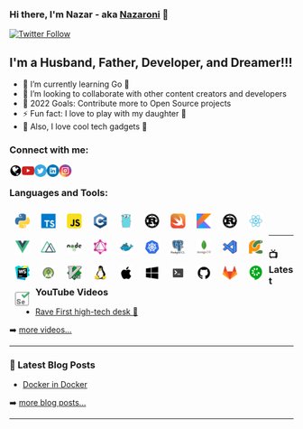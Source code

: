 ### Hi there, I'm Nazar - aka [Nazaroni][website] 👋

[![Twitter Follow](https://img.shields.io/twitter/follow/nazaroni?color=1DA1F2&logo=twitter&style=for-the-badge)]()

## I'm a Husband, Father, Developer, and Dreamer!!!

- 🌱 I’m currently learning Go :ghost:
- 👯 I’m looking to collaborate with other content creators and developers
- 🥅 2022 Goals: Contribute more to Open Source projects
- ⚡ Fun fact: I love to play with my daughter :girl: 
- :electric_plug: Also, I love cool tech gadgets :movie_camera:  

### Connect with me:

[<img align="left" alt="Nazaroni" width="22px" src="assets/globe.webp"/>][website]
[<img align="left" alt="Nazaroni | YouTube" width="22px" src="assets/youtube.webp"/>][youtube]
[<img align="left" alt="Nazaroni | Twitter" width="22px" src="assets/twitter.webp"/>][twitter]
[<img align="left" alt="Nazaroni | LinkedIn" width="22px" src="assets/linkedin.webp"/>][linkedin]
[<img align="left" alt="Nazaroni | Instagram" width="22px" src="assets/instagram.webp"/>][instagram]

<br />

### Languages and Tools:

<img align="left" alt="Python" width="26px" style="margin: 10px 10px 10px 10px" src="assets/python.webp" />
<img align="left" alt="TypeScript" width="26px" style="margin: 10px 10px 10px 10px" src="assets/typescript.webp" />
<img align="left" alt="JavaScript" width="26px" style="margin: 10px 10px 10px 10px" src="assets/javascript.webp" />
<img align="left" alt="C++" width="26px" style="margin: 10px 10px 10px 10px" src="assets/cpp.webp" />
<img align="left" alt="Go" width="26px" style="margin: 10px 10px 10px 10px" src="assets/go.webp" />
<img align="left" alt="Rust" width="26px" style="margin: 10px 10px 10px 10px" src="assets/rust.webp" />
<img align="left" alt="Swift" width="26px" style="margin: 10px 10px 10px 10px" src="assets/swift.png" />
<img align="left" alt="Kotlin" width="26px" style="margin: 10px 10px 10px 10px" src="assets/kotlin.png" />
<img align="left" alt="Rust" width="26px" style="margin: 10px 10px 10px 10px" src="assets/rust.webp" />
<img align="left" alt="React" width="26px" style="margin: 10px 10px 10px 10px" src="assets/react.webp" />
<img align="left" alt="Vue" width="26px" style="margin: 10px 10px 10px 10px" src="assets/vuejs.webp" />
<img align="left" alt="Nuxt" width="26px" style="margin: 10px 10px 10px 10px" src="assets/nuxt-dot-js.png" />
<img align="left" alt="NodeJS" width="26px" style="margin: 10px 10px 10px 10px" src="assets/nodejs.webp" />
<img align="left" alt="GraphQL" width="26px" style="margin: 10px 10px 10px 10px" src="assets/graphql.png" />
<img align="left" alt="Docker" width="26px" style="margin: 10px 10px 10px 10px" src="assets/docker.webp" />
<img align="left" alt="k8s" width="26px" style="margin: 10px 10px 10px 10px" src="assets/kubernets.png" />
<img align="left" alt="PostgreSQL" width="26px" style="margin: 10px 10px 10px 10px" src="assets/postgresql.webp" />
<img align="left" alt="MongoDB" width="26px" style="margin: 10px 10px 10px 10px" src="assets/mongodb.webp" />
<img align="left" alt="Visual Studio Code" width="26px" style="margin: 10px 10px 10px 10px" src="assets/vs_code_dark.png" />
<img align="left" alt="PyCharm" width="26px" style="margin: 10px 10px 10px 10px" src="assets/pycharm.webp" />
<img align="left" alt="WebStorm" width="26px" style="margin: 10px 10px 10px 10px" src="assets/webstorm.png" />
<img align="left" alt="Android Studio" width="26px" style="margin: 10px 10px 10px 10px" src="assets/android-studio.png" />
<img align="left" alt="Vim" width="26px" style="margin: 10px 10px 10px 10px" src="assets/vim.png" />
<img align="left" alt="Linux" width="26px" style="margin: 10px 10px 10px 10px" src="assets/linux.webp" />
<img align="left" alt="MacOS" width="26px" style="margin: 10px 10px 10px 10px" src="assets/apple.webp" />
<img align="left" alt="Windows" width="26px" style="margin: 10px 10px 10px 10px" src="assets/windows.webp" />
<img align="left" alt="Terminal" width="26px" style="margin: 10px 10px 10px 10px" src="assets/terminal.webp" />
<img align="left" alt="GitHub" width="26px" style="margin: 10px 10px 10px 10px" src="assets/github.webp" />
<img align="left" alt="GitLab" width="26px" style="margin: 10px 10px 10px 10px" src="assets/gitlab.webp" />
<img align="left" alt="Cucumber" width="26px" style="margin: 10px 10px 10px 10px" src="assets/cucumber.png" />
<img align="left" alt="Selenium" width="26px" style="margin: 10px 10px 10px 10px" src="assets/Selenium-Logo.png" />

<br />
<br />

---

### 📺 Latest YouTube Videos

<!-- YOUTUBE:START -->
- [Rave First high-tech desk 🤯](https://youtu.be/hD-lNMkbV3M)
<!-- YOUTUBE:END -->

➡️ [more videos...](https://youtube.com/nazarmalyy)

---

### 📕 Latest Blog Posts

<!-- BLOG-POST-LIST:START -->
- [Docker in Docker](https://https://dev.to/nazaroni)

<!-- BLOG-POST-LIST:END -->

➡️ [more blog posts...](https://https://dev.to/nazaroni)

---


[website]: https://github.com/Nazaroni
[twitter]: https://twitter.com/Nazaroni
[youtube]: https://www.youtube.com/NazarMalyy
[instagram]: https://instagram.com/nazaroni
[linkedin]: https://linkedin.com/in/nazarmalyy